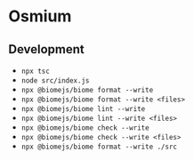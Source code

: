 # Osmium

## Development

- `npx tsc`
- `node src/index.js`
- `npx @biomejs/biome format --write`
- `npx @biomejs/biome format --write <files>`
- `npx @biomejs/biome lint --write`
- `npx @biomejs/biome lint --write <files>`
- `npx @biomejs/biome check --write`
- `npx @biomejs/biome check --write <files>`
- `npx @biomejs/biome format --write ./src`